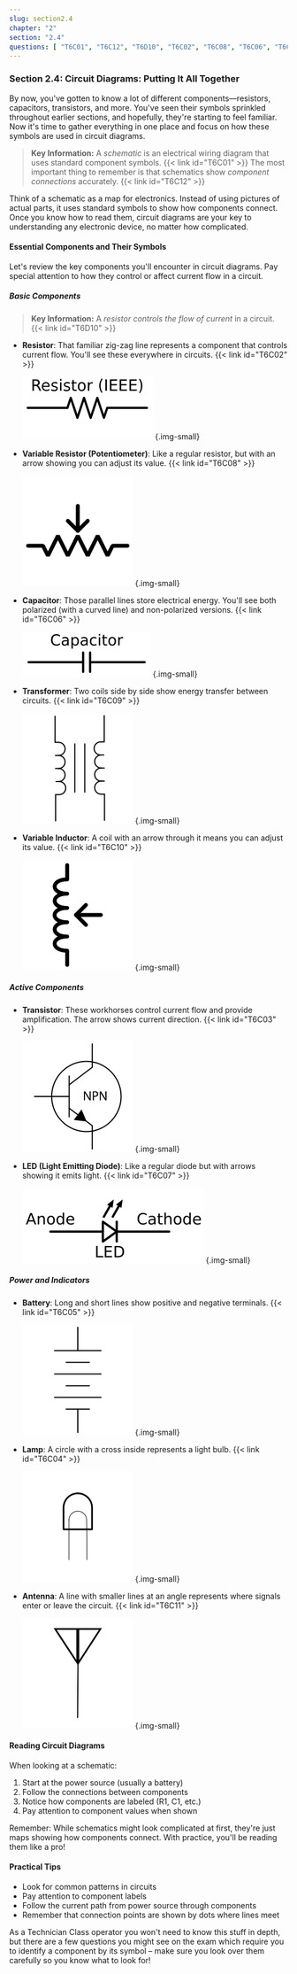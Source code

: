 ```yaml
---
slug: section2.4
chapter: "2"
section: "2.4"
questions: [ "T6C01", "T6C12", "T6D10", "T6C02", "T6C08", "T6C06", "T6C09", "T6C10", "T6C03", "T6C07", "T6C05", "T6C04", "T6C11" ]
---
```


### Section 2.4: Circuit Diagrams: Putting It All Together

By now, you've gotten to know a lot of different components—resistors, capacitors, transistors, and more. You've seen their symbols sprinkled throughout earlier sections, and hopefully, they're starting to feel familiar. Now it's time to gather everything in one place and focus on how these symbols are used in circuit diagrams.

> **Key Information:** A *schematic* is an electrical wiring diagram that uses standard component symbols. {{< link id="T6C01" >}} The most important thing to remember is that schematics show *component connections* accurately. {{< link id="T6C12" >}}

Think of a schematic as a map for electronics. Instead of using pictures of actual parts, it uses standard symbols to show how components connect. Once you know how to read them, circuit diagrams are your key to understanding any electronic device, no matter how complicated.

#### Essential Components and Their Symbols

Let's review the key components you'll encounter in circuit diagrams. Pay special attention to how they control or affect current flow in a circuit.

##### Basic Components

> **Key Information:** A *resistor controls the flow of current* in a circuit. {{< link id="T6D10" >}}

- **Resistor**: That familiar zig-zag line represents a component that controls current flow. You'll see these everywhere in circuits. {{< link id="T6C02" >}}
  
  ![Resistor schematic diagram](../../../images/s2-1-resistor.svg)
  {.img-small}

- **Variable Resistor (Potentiometer)**: Like a regular resistor, but with an arrow showing you can adjust its value. {{< link id="T6C08" >}}
  
  ![Potentiometer schematic symbol](../../../images/schem-potentiometer.svg)
  {.img-small}

- **Capacitor**: Those parallel lines store electrical energy. You'll see both polarized (with a curved line) and non-polarized versions. {{< link id="T6C06" >}}
  
  ![Capacitor schematic diagram](../../../images/s2-1-capacitor.svg)
  {.img-small}

- **Transformer**: Two coils side by side show energy transfer between circuits. {{< link id="T6C09" >}}
  
  ![Transformer schematic Symbol](../../../images/schem-transformer.svg)
  {.img-small}

- **Variable Inductor**: A coil with an arrow through it means you can adjust its value. {{< link id="T6C10" >}}
  
  ![Variable Inductor schematic symbol](../../../images/schem-varinductor.svg)
  {.img-small}

##### Active Components

- **Transistor**: These workhorses control current flow and provide amplification. The arrow shows current direction. {{< link id="T6C03" >}}
  
  ![NPN Transistor Schematic Symbol](../../../images/schem-npn.svg)
  {.img-small}

- **LED (Light Emitting Diode)**: Like a regular diode but with arrows showing it emits light. {{< link id="T6C07" >}}
  
  ![LED schematic diagram with anode / cathode labeled](../../../images/s2-2-led.svg)
  {.img-small}

##### Power and Indicators

- **Battery**: Long and short lines show positive and negative terminals. {{< link id="T6C05" >}}
  
  ![Power Supply Schematic Symbol](../../../images/schem-battery.svg)
  {.img-small}

- **Lamp**: A circle with a cross inside represents a light bulb. {{< link id="T6C04" >}}
  
  ![Lamp Lamp Schematic Symbol](../../../images/schem-lamp.svg)
  {.img-small}

- **Antenna**: A line with smaller lines at an angle represents where signals enter or leave the circuit. {{< link id="T6C11" >}}
  
  ![Antenna Schematic Symbol](../../../images/schem-antenna.svg)
  {.img-small}

#### Reading Circuit Diagrams

When looking at a schematic:
1. Start at the power source (usually a battery)
2. Follow the connections between components
3. Notice how components are labeled (R1, C1, etc.)
4. Pay attention to component values when shown

Remember: While schematics might look complicated at first, they're just maps showing how components connect. With practice, you'll be reading them like a pro!

#### Practical Tips

- Look for common patterns in circuits
- Pay attention to component labels
- Follow the current path from power source through components
- Remember that connection points are shown by dots where lines meet

As a Technician Class operator you won't need to know this stuff in depth, but there are a few questions you might see on the exam which require you to identify a component by its symbol – make sure you look over them carefully so you know what to look for!
